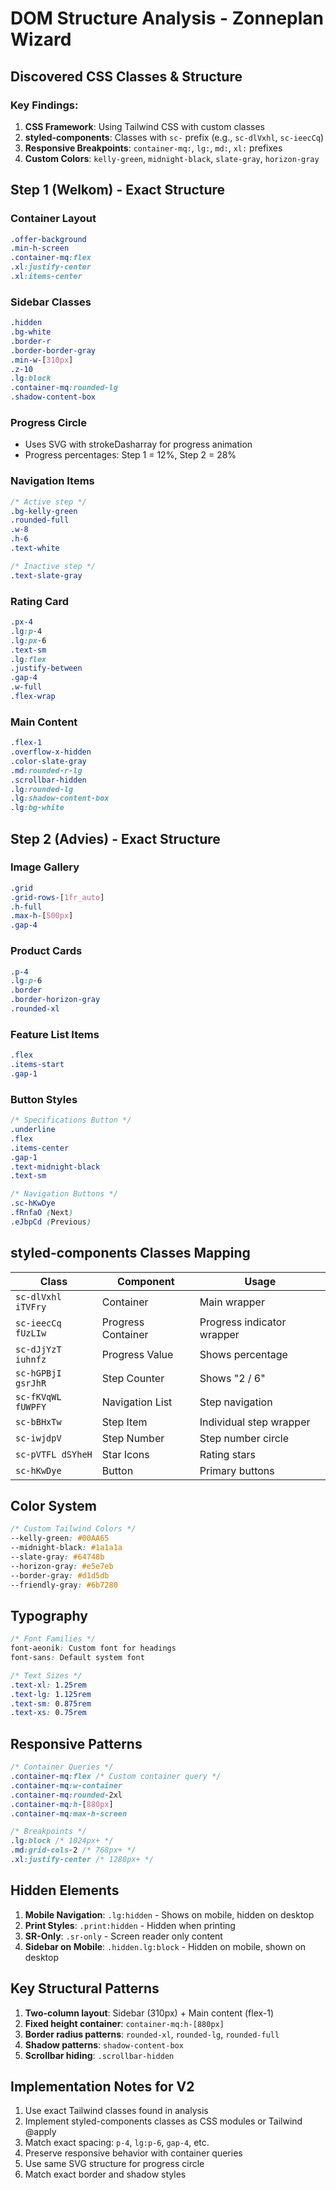 # DOM Structure Analysis - Zonneplan Wizard

## Discovered CSS Classes & Structure

### Key Findings:
1. **CSS Framework**: Using Tailwind CSS with custom classes
2. **styled-components**: Classes with `sc-` prefix (e.g., `sc-dlVxhl`, `sc-ieecCq`)
3. **Responsive Breakpoints**: `container-mq:`, `lg:`, `md:`, `xl:` prefixes
4. **Custom Colors**: `kelly-green`, `midnight-black`, `slate-gray`, `horizon-gray`

## Step 1 (Welkom) - Exact Structure

### Container Layout
```css
.offer-background
.min-h-screen
.container-mq:flex
.xl:justify-center
.xl:items-center
```

### Sidebar Classes
```css
.hidden
.bg-white
.border-r
.border-border-gray
.min-w-[310px]
.z-10
.lg:block
.container-mq:rounded-lg
.shadow-content-box
```

### Progress Circle
- Uses SVG with strokeDasharray for progress animation
- Progress percentages: Step 1 = 12%, Step 2 = 28%

### Navigation Items
```css
/* Active step */
.bg-kelly-green
.rounded-full
.w-8
.h-6
.text-white

/* Inactive step */
.text-slate-gray
```

### Rating Card
```css
.px-4
.lg:p-4
.lg:px-6
.text-sm
.lg:flex
.justify-between
.gap-4
.w-full
.flex-wrap
```

### Main Content
```css
.flex-1
.overflow-x-hidden
.color-slate-gray
.md:rounded-r-lg
.scrollbar-hidden
.lg:rounded-lg
.lg:shadow-content-box
.lg:bg-white
```

## Step 2 (Advies) - Exact Structure

### Image Gallery
```css
.grid
.grid-rows-[1fr_auto]
.h-full
.max-h-[500px]
.gap-4
```

### Product Cards
```css
.p-4
.lg:p-6
.border
.border-horizon-gray
.rounded-xl
```

### Feature List Items
```css
.flex
.items-start
.gap-1
```

### Button Styles
```css
/* Specifications Button */
.underline
.flex
.items-center
.gap-1
.text-midnight-black
.text-sm

/* Navigation Buttons */
.sc-hKwDye
.fRnfaO (Next)
.eJbpCd (Previous)
```

## styled-components Classes Mapping

| Class | Component | Usage |
|-------|-----------|-------|
| `sc-dlVxhl iTVFry` | Container | Main wrapper |
| `sc-ieecCq fUzLIw` | Progress Container | Progress indicator wrapper |
| `sc-dJjYzT iuhnfz` | Progress Value | Shows percentage |
| `sc-hGPBjI gsrJhR` | Step Counter | Shows "2 / 6" |
| `sc-fKVqWL fUWPFY` | Navigation List | Step navigation |
| `sc-bBHxTw` | Step Item | Individual step wrapper |
| `sc-iwjdpV` | Step Number | Step number circle |
| `sc-pVTFL dSYheH` | Star Icons | Rating stars |
| `sc-hKwDye` | Button | Primary buttons |

## Color System

```css
/* Custom Tailwind Colors */
--kelly-green: #00AA65
--midnight-black: #1a1a1a
--slate-gray: #64748b
--horizon-gray: #e5e7eb
--border-gray: #d1d5db
--friendly-gray: #6b7280
```

## Typography

```css
/* Font Families */
font-aeonik: Custom font for headings
font-sans: Default system font

/* Text Sizes */
.text-xl: 1.25rem
.text-lg: 1.125rem
.text-sm: 0.875rem
.text-xs: 0.75rem
```

## Responsive Patterns

```css
/* Container Queries */
.container-mq:flex /* Custom container query */
.container-mq:w-container
.container-mq:rounded-2xl
.container-mq:h-[880px]
.container-mq:max-h-screen

/* Breakpoints */
.lg:block /* 1024px+ */
.md:grid-cols-2 /* 768px+ */
.xl:justify-center /* 1280px+ */
```

## Hidden Elements

1. **Mobile Navigation**: `.lg:hidden` - Shows on mobile, hidden on desktop
2. **Print Styles**: `.print:hidden` - Hidden when printing
3. **SR-Only**: `.sr-only` - Screen reader only content
4. **Sidebar on Mobile**: `.hidden.lg:block` - Hidden on mobile, shown on desktop

## Key Structural Patterns

1. **Two-column layout**: Sidebar (310px) + Main content (flex-1)
2. **Fixed height container**: `container-mq:h-[880px]`
3. **Border radius patterns**: `rounded-xl`, `rounded-lg`, `rounded-full`
4. **Shadow patterns**: `shadow-content-box`
5. **Scrollbar hiding**: `.scrollbar-hidden`

## Implementation Notes for V2

1. Use exact Tailwind classes found in analysis
2. Implement styled-components classes as CSS modules or Tailwind @apply
3. Match exact spacing: `p-4`, `lg:p-6`, `gap-4`, etc.
4. Preserve responsive behavior with container queries
5. Use same SVG structure for progress circle
6. Match exact border and shadow styles